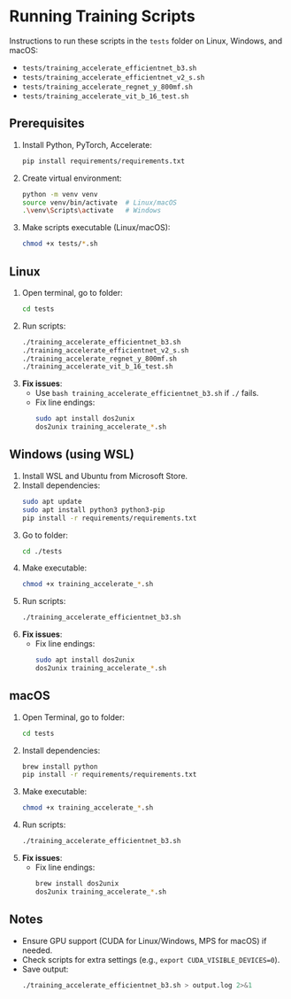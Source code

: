 # Running Training Scripts

Instructions to run these scripts in the `tests` folder on Linux, Windows, and macOS:
- `tests/training_accelerate_efficientnet_b3.sh`
- `tests/training_accelerate_efficientnet_v2_s.sh`
- `tests/training_accelerate_regnet_y_800mf.sh`
- `tests/training_accelerate_vit_b_16_test.sh`

## Prerequisites
1. Install Python, PyTorch, Accelerate:
   ```bash
   pip install requirements/requirements.txt
   ```
2. Create virtual environment:
   ```bash
   python -m venv venv
   source venv/bin/activate  # Linux/macOS
   .\venv\Scripts\activate   # Windows
   ```
3. Make scripts executable (Linux/macOS):
   ```bash
   chmod +x tests/*.sh
   ```

## Linux
1. Open terminal, go to folder:
   ```bash
   cd tests
   ```
2. Run scripts:
   ```bash
   ./training_accelerate_efficientnet_b3.sh
   ./training_accelerate_efficientnet_v2_s.sh
   ./training_accelerate_regnet_y_800mf.sh
   ./training_accelerate_vit_b_16_test.sh
   ```
3. **Fix issues**:
   - Use `bash training_accelerate_efficientnet_b3.sh` if `./` fails.
   - Fix line endings:
     ```bash
     sudo apt install dos2unix
     dos2unix training_accelerate_*.sh
     ```

## Windows (using WSL)
1. Install WSL and Ubuntu from Microsoft Store.
2. Install dependencies:
   ```bash
   sudo apt update
   sudo apt install python3 python3-pip
   pip install -r requirements/requirements.txt
   ```
3. Go to folder:
   ```bash
   cd ./tests
   ```
4. Make executable:
   ```bash
   chmod +x training_accelerate_*.sh
   ```
5. Run scripts:
   ```bash
   ./training_accelerate_efficientnet_b3.sh
   ```
6. **Fix issues**:
   - Fix line endings:
     ```bash
     sudo apt install dos2unix
     dos2unix training_accelerate_*.sh
     ```

## macOS
1. Open Terminal, go to folder:
   ```bash
   cd tests
   ```
2. Install dependencies:
   ```bash
   brew install python
   pip install -r requirements/requirements.txt
   ```
3. Make executable:
   ```bash
   chmod +x training_accelerate_*.sh
   ```
4. Run scripts:
   ```bash
   ./training_accelerate_efficientnet_b3.sh
   ```
5. **Fix issues**:
   - Fix line endings:
     ```bash
     brew install dos2unix
     dos2unix training_accelerate_*.sh
     ```

## Notes
- Ensure GPU support (CUDA for Linux/Windows, MPS for macOS) if needed.
- Check scripts for extra settings (e.g., `export CUDA_VISIBLE_DEVICES=0`).
- Save output:
  ```bash
  ./training_accelerate_efficientnet_b3.sh > output.log 2>&1
  ```
